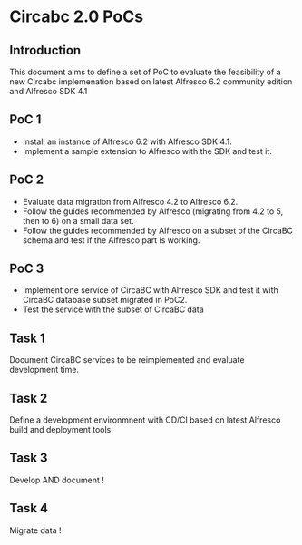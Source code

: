 # Circabc 2.0 PoCs

## Introduction
This document aims to define a set of PoC to evaluate the feasibility of a new Circabc implemenation based on latest Alfresco 6.2 community edition and Alfresco SDK 4.1

## PoC 1
- Install an instance of Alfresco 6.2 with Alfresco SDK 4.1.   
- Implement a sample extension to Alfresco with the SDK and test it.

## PoC 2
- Evaluate data migration from Alfresco 4.2 to Alfresco 6.2.
- Follow the guides recommended by Alfresco (migrating from 4.2 to 5, then to 6) on a small data set.
- Follow the guides recommended by Alfresco on a subset of the CircaBC schema and test if the Alfresco part is working.

## PoC 3
- Implement one service of CircaBC with Alfresco SDK and test it with CircaBC database subset migrated in PoC2.  
- Test the service with the subset of CircaBC data

## Task 1
Document CircaBC services to be reimplemented and evaluate development time.

## Task 2
Define a development environmnent with CD/CI based on latest Alfresco build and deployment tools.

## Task 3
Develop AND document !

## Task 4
Migrate data !


